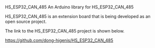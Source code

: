 HS_ESP32_CAN_485
An Arduino library for HS_ESP32_CAN_485

HS_ESP32_CAN_485 is an extension board that is being developed as an open source project.

The link to the HS_ESP32_CAN_485 project is shown below.

https://github.com/dong-higenis/HS_ESP32_CAN_485